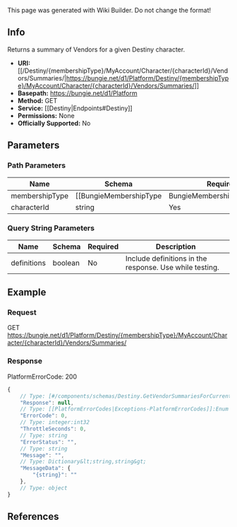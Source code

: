 <span class="wiki-builder">This page was generated with Wiki Builder. Do not change the format!</span>

## Info
Returns a summary of Vendors for a given Destiny character.

* **URI:** [[/Destiny/{membershipType}/MyAccount/Character/{characterId}/Vendors/Summaries/|https://bungie.net/d1/Platform/Destiny/{membershipType}/MyAccount/Character/{characterId}/Vendors/Summaries/]]
* **Basepath:** https://bungie.net/d1/Platform
* **Method:** GET
* **Service:** [[Destiny|Endpoints#Destiny]]
* **Permissions:** None
* **Officially Supported:** No

## Parameters
### Path Parameters
Name | Schema | Required | Description
---- | ------ | -------- | -----------
membershipType | [[BungieMembershipType|BungieMembershipType]]:Enum | Yes | The type of account for which info will be extracted.
characterId | string | Yes | 

### Query String Parameters
Name | Schema | Required | Description
---- | ------ | -------- | -----------
definitions | boolean | No | Include definitions in the response. Use while testing.

## Example
### Request
GET https://bungie.net/d1/Platform/Destiny/{membershipType}/MyAccount/Character/{characterId}/Vendors/Summaries/

### Response
PlatformErrorCode: 200
```javascript
{
    // Type: [#/components/schemas/Destiny.GetVendorSummariesForCurrentCharacter]
    "Response": null,
    // Type: [[PlatformErrorCodes|Exceptions-PlatformErrorCodes]]:Enum
    "ErrorCode": 0,
    // Type: integer:int32
    "ThrottleSeconds": 0,
    // Type: string
    "ErrorStatus": "",
    // Type: string
    "Message": "",
    // Type: Dictionary&lt;string,string&gt;
    "MessageData": {
        "{string}": ""
    },
    // Type: object
}

```

## References
